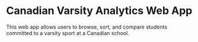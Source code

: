 # Canadian Varsity Analytics Web App

This web app allows users to browse, sort, and compare students committed to a varsity sport at a Canadian school.
